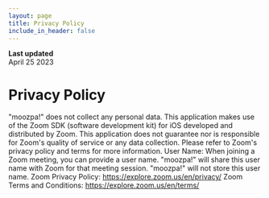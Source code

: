 ```yaml
---
layout: page
title: Privacy Policy
include_in_header: false
---
```


**Last updated**  
April 25 2023

# Privacy Policy
"moozpa!" does not collect any personal data. This application makes use of the Zoom SDK (software development kit) for iOS developed and distributed by Zoom. This application does not guarantee nor is responsible for Zoom's quality of service or any data collection. Please refer to Zoom's privacy policy and terms for more information. User Name: When joining a Zoom meeting, you can provide a user name. "moozpa!" will share this user name with Zoom for that meeting session. "moozpa!" will not store this user name. Zoom Privacy Policy: https://explore.zoom.us/en/privacy/ Zoom Terms and Conditions: https://explore.zoom.us/en/terms/

